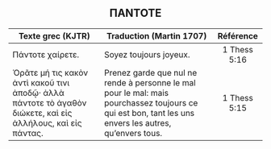 <h2 align="center">ΠΑΝΤΟΤΕ</h2>

|Texte grec (KJTR)|Traduction (Martin 1707)|Référence|
|-----|-----|:---:
Πάντοτε χαίρετε.|Soyez toujours joyeux.|1 Thess 5:16|
Ὁρᾶτε μή τις κακὸν ἀντὶ κακοῦ τινι ἀποδῷ· ἀλλὰ πάντοτε τὸ ἀγαθὸν διώκετε, καὶ εἰς ἀλλήλους, καὶ εἰς πάντας.|Prenez garde que nul ne rende à personne le mal pour le mal: mais pourchassez toujours ce qui est bon, tant les uns envers les autres, qu’envers tous.|1 Thess 5:15|
